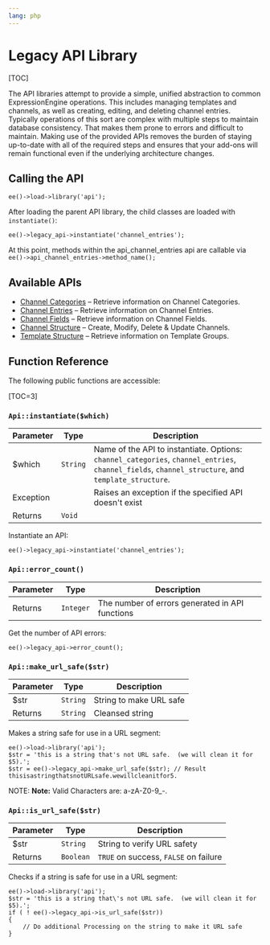 ```yaml
---
lang: php
---
```


<!--
    This source file is part of the open source project
    ExpressionEngine User Guide (https://github.com/ExpressionEngine/ExpressionEngine-User-Guide)

    @link      https://expressionengine.com/
    @copyright Copyright (c) 2003-2019, EllisLab Corp. (https://ellislab.com)
    @license   https://expressionengine.com/license Licensed under Apache License, Version 2.0
-->

# Legacy API Library

[TOC]

The API libraries attempt to provide a simple, unified abstraction to common ExpressionEngine operations. This includes managing templates and channels, as well as creating, editing, and deleting channel entries. Typically operations of this sort are complex with multiple steps to maintain database consistency. That makes them prone to errors and difficult to maintain. Making use of the provided APIs removes the burden of staying up-to-date with all of the required steps and ensures that your add-ons will remain functional even if the underlying architecture changes.

## Calling the API

    ee()->load->library('api');

After loading the parent API library, the child classes are loaded with `instantiate()`:

    ee()->legacy_api->instantiate('channel_entries');

At this point, methods within the api_channel_entries api are callable via `ee()->api_channel_entries->method_name();`

## Available APIs

- [Channel Categories](development/legacy/api/api-channel-categories.md) – Retrieve information on Channel Categories.
- [Channel Entries](development/legacy/api/api-channel-entries.md) – Retrieve information on Channel Entries.
- [Channel Fields](development/legacy/api/api-channel-fields.md) – Retrieve information on Channel Fields.
- [Channel Structure](development/legacy/api/api-channel-structure.md) – Create, Modify, Delete & Update Channels.
- [Template Structure](development/legacy/api/api-template-structure.md) – Retrieve information on Template Groups.

## Function Reference

The following public functions are accessible:

[TOC=3]

### `Api::instantiate($which)`

| Parameter | Type     | Description                                                                                                                                        |
| --------- | -------- | -------------------------------------------------------------------------------------------------------------------------------------------------- |
| \$which   | `String` | Name of the API to instantiate. Options: `channel_categories`, `channel_entries`, `channel_fields`, `channel_structure`, and `template_structure`. |
| Exception |          | Raises an exception if the specified API doesn't exist                                                                                             |
| Returns   | `Void`   |                                                                                                                                                    |

Instantiate an API:

    ee()->legacy_api->instantiate('channel_entries');

### `Api::error_count()`

| Parameter | Type      | Description                                     |
| --------- | --------- | ----------------------------------------------- |
| Returns   | `Integer` | The number of errors generated in API functions |

Get the number of API errors:

    ee()->legacy_api->error_count();

### `Api::make_url_safe($str)`

| Parameter | Type     | Description             |
| --------- | -------- | ----------------------- |
| \$str     | `String` | String to make URL safe |
| Returns   | `String` | Cleansed string         |

Makes a string safe for use in a URL segment:

    ee()->load->library('api');
    $str = 'this is a string that's not URL safe.  (we will clean it for $5).';
    $str = ee()->legacy_api->make_url_safe($str); // Result thisisastringthatsnotURLsafe.wewillcleanitfor5.

NOTE: **Note:** Valid Characters are: a-zA-Z0-9\_-.

### `Api::is_url_safe($str)`

| Parameter | Type      | Description                           |
| --------- | --------- | ------------------------------------- |
| \$str     | `String`  | String to verify URL safety           |
| Returns   | `Boolean` | `TRUE` on success, `FALSE` on failure |

Checks if a string is safe for use in a URL segment:

    ee()->load->library('api');
    $str = 'this is a string that\'s not URL safe.  (we will clean it for $5).';
    if ( ! ee()->legacy_api->is_url_safe($str))
    {
        // Do additional Processing on the string to make it URL safe
    }
